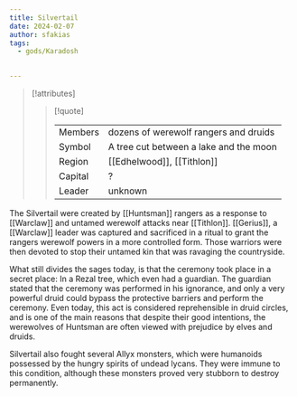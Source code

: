 ```yaml
---
title: Silvertail
date: 2024-02-07
author: sfakias
tags:
  - gods/Karadosh

 
---
```

> [!attributes]
> 
> > [!quote]
> >
> > | | |
> > | --- | --- |
> > | Members | dozens of werewolf rangers and druids |
> > | Symbol | A tree cut between a lake and the moon |
> > | Region | [[Edhelwood]], [[Tithlon]] |
> > | Capital | ? |
> > | Leader | unknown |

The Silvertail were created by [[Huntsman]] rangers as a response to [[Warclaw]] and untamed werewolf attacks near [[Tithlon]]. [[Gerius]], a [[Warclaw]] leader was captured and sacrificed in a ritual to grant the rangers werewolf powers in a more controlled form. Those warriors were then devoted to stop their untamed kin that was ravaging the countryside.

What still divides the sages today, is that the ceremony took place in a secret place: In a Rezal tree, which even had a guardian. The guardian stated that the ceremony was performed in his ignorance, and only a very powerful druid could bypass the protective barriers and perform the ceremony. Even today, this act is considered reprehensible in druid circles, and is one of the main reasons that despite their good intentions, the werewolves of Huntsman are often viewed with prejudice by elves and druids.

Silvertail also fought several Allyx monsters, which were humanoids possessed by the hungry spirits of undead lycans. They were immune to this condition, although these monsters proved very stubborn to destroy permanently.